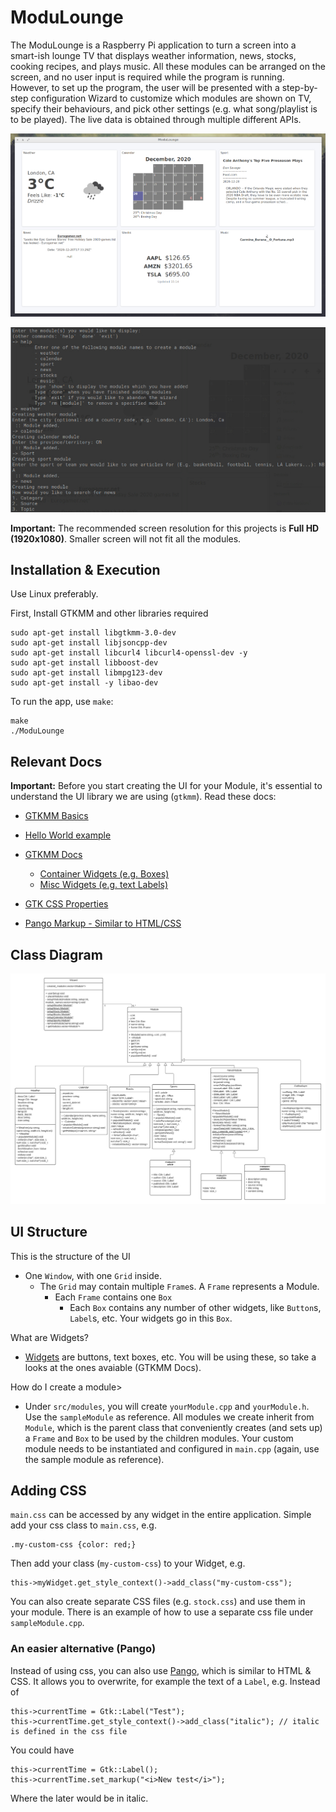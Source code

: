 # ModuLounge

The ModuLounge is a Raspberry Pi application to turn a screen into a smart-ish lounge TV that displays weather information, news, stocks, cooking recipes, and plays music. All these modules can be arranged on the screen, and no user input is required while the program is running. However, to set up the program, the user will be presented with a step-by-step configuration Wizard to customize which modules are shown on TV, specify their behaviours, and pick other settings (e.g. what song/playlist is to be played). The live data is obtained through multiple different APIs.

![The UI](ScreenshotUI.jpg)

![The Setup Wizard](ScreenshotWizard.jpg)

**Important:** The recommended screen resolution for this projects is **Full HD (1920x1080)**. Smaller screen will not fit all the modules.

## Installation & Execution

Use Linux preferably.

First, Install GTKMM and other libraries required

    sudo apt-get install libgtkmm-3.0-dev
    sudo apt-get install libjsoncpp-dev
    sudo apt-get install libcurl4 libcurl4-openssl-dev -y
    sudo apt-get install libboost-dev
    sudo apt-get install libmpg123-dev
    sudo apt-get install -y libao-dev

To run the app, use `make`:

    make
    ./ModuLounge

## Relevant Docs

**Important:** Before you start creating the UI for your Module, it's essential to understand the UI library we are using (`gtkmm`). Read these docs:

- [GTKMM Basics](https://developer.gnome.org/gtkmm-tutorial/stable/chapter-basics.html.en)

- [Hello World example](https://developer.gnome.org/gtkmm-tutorial/stable/sec-helloworld.html.en)

- [GTKMM Docs](https://www.gtkmm.org/en/documentation.shtml)

  - [Container Widgets (e.g. Boxes)](https://developer.gnome.org/gtkmm-tutorial/stable/chapter-container-widgets.html.en)
  - [Misc Widgets (e.g. text Labels)](https://developer.gnome.org/gtkmm-tutorial/stable/chapter-misc-widgets.html.en)

- [GTK CSS Properties](https://developer.gnome.org/gtk3/stable/chap-css-properties.html)

- [Pango Markup - Similar to HTML/CSS](https://developer.gnome.org/pygtk/stable/pango-markup-language.html)

## Class Diagram

![Class Diagram](ModuLoungeClassDiagram.png)

## UI Structure

This is the structure of the UI

- One `Window`, with one `Grid` inside.
  - The `Grid` may contain multiple `Frame`s. A `Frame` represents a Module.
    - Each `Frame` contains one `Box`
      - Each `Box` contains any number of other widgets, like `Button`s, `Label`s, etc. Your widgets go in this `Box`.

What are Widgets?

- [Widgets](https://developer.gnome.org/gtkmm-tutorial/stable/sec-widgets-overview.html.en) are buttons, text boxes, etc. You will be using these, so take a looks at the ones avaiable (GTKMM Docs).

How do I create a module>

- Under `src/modules`, you will create `yourModule.cpp` and `yourModule.h`. Use the `sampleModule` as reference. All modules we create inherit from `Module`, which is the parent class that conveniently creates (and sets up) a `Frame` and `Box` to be used by the children modules. Your custom module needs to be instantiated and configured in `main.cpp` (again, use the sample module as reference).

## Adding CSS

`main.css` can be accessed by any widget in the entire application. Simple add your css class to `main.css`, e.g.

    .my-custom-css {color: red;}

Then add your class (`my-custom-css`) to your Widget, e.g.

    this->myWidget.get_style_context()->add_class("my-custom-css");

You can also create separate CSS files (e.g. `stock.css`) and use them in your module. There is an example of how to use a separate css file under `sampleModule.cpp`.

### An easier alternative (Pango)

Instead of using css, you can also use [Pango](https://developer.gnome.org/pygtk/stable/pango-markup-language.html), which is similar to HTML & CSS. It allows you to overwrite, for example the text of a `Label`, e.g.
Instead of

    this->currentTime = Gtk::Label("Test");
    this->currentTime.get_style_context()->add_class("italic"); // italic is defined in the css file

You could have

    this->currentTime = Gtk::Label();
    this->currentTime.set_markup("<i>New test</i>");

Where the later would be in italic.
